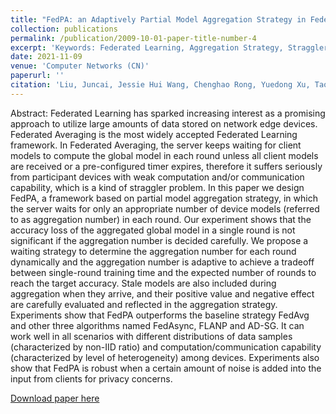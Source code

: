 ```yaml
---
title: "FedPA: an Adaptively Partial Model Aggregation Strategy in Federated Learning"
collection: publications
permalink: /publication/2009-10-01-paper-title-number-4
excerpt: 'Keywords: Federated Learning, Aggregation Strategy, Straggler Problem.'
date: 2021-11-09
venue: 'Computer Networks (CN)'
paperurl: ''
citation: 'Liu, Juncai, Jessie Hui Wang, Chenghao Rong, Yuedong Xu, Tao Yu, and Jilong Wang. "FedPA: An adaptively partial model aggregation strategy in Federated Learning." Computer Networks 199 (2021): 108468.'
---
```


Abstract: Federated Learning has sparked increasing interest as a promising approach to utilize large amounts of data stored on network edge devices. Federated Averaging is the most widely accepted Federated Learning framework. In Federated Averaging, the server keeps waiting for client models to compute the global model in each round unless all client models are received or a pre-configured timer expires, therefore it suffers seriously from participant devices with weak computation and/or communication capability, which is a kind of straggler problem. In this paper we design FedPA, a framework based on partial model aggregation strategy, in which the server waits for only an appropriate number of device models (referred to as aggregation number) in each round. Our experiment shows that the accuracy loss of the aggregated global model in a single round is not significant if the aggregation number is decided carefully. We propose a waiting strategy to determine the aggregation number for each round dynamically and the aggregation number is adaptive to achieve a tradeoff between single-round training time and the expected number of rounds to reach the target accuracy. Stale models are also included during aggregation when they arrive, and their positive value and negative effect are carefully evaluated and reflected in the aggregation strategy. Experiments show that FedPA outperforms the baseline strategy FedAvg and other three algorithms named FedAsync, FLANP and AD-SG. It can work well in all scenarios with different distributions of data samples (characterized by non-IID ratio) and computation/communication capability (characterized by level of heterogeneity) among devices. Experiments also show that FedPA is robust when a certain amount of noise is added into the input from clients for privacy concerns.

[Download paper here](https://www.sciencedirect.com/science/article/abs/pii/S1389128621004199)

